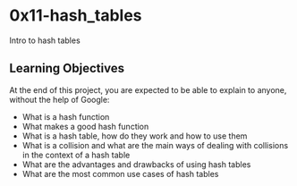 # 0x11-hash_tables
Intro to hash tables

## Learning Objectives
At the end of this project, you are expected to be able to explain to anyone, without the help of Google:

* What is a hash function
* What makes a good hash function
* What is a hash table, how do they work and how to use them
* What is a collision and what are the main ways of dealing with collisions in the context of a hash table
* What are the advantages and drawbacks of using hash tables
* What are the most common use cases of hash tables
